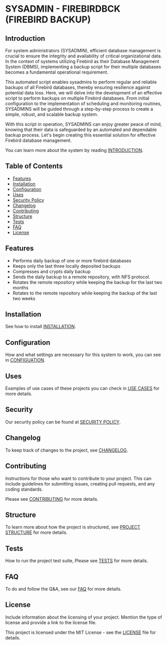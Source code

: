 # SYSADMIN - FIREBIRDBCK (FIREBIRD BACKUP)

## Introduction

For system administrators (SYSADMIN), efficient database management is crucial to ensure the integrity and availability of critical organizational data. In the context of systems utilizing Firebird as their Database Management System (DBMS), implementing a backup script for their multiple databases becomes a fundamental operational requirement.

This automated script enables sysadmins to perform regular and reliable backups of all Firebird databases, thereby ensuring resilience against potential data loss. Here, we will delve into the development of an effective script to perform backups on multiple Firebird databases. From initial configuration to the implementation of scheduling and monitoring routines, SYSADMINS will be guided through a step-by-step process to create a simple, robust, and scalable backup system.

With this script in operation, SYSADMINS can enjoy greater peace of mind, knowing that their data is safeguarded by an automated and dependable backup process. Let's begin creating this essential solution for effective Firebird database management.

You can learn more about the system by reading [INTRODUCTION](https://github.com/irmaodejesus/SYSADMIN.FirebirdBck/blob/8f8dc7f3e6f7bf28e50249e72fb326ab265989d2/docs/Introduction.md).

## Table of Contents

- [Features](#features)
- [Installation](#installation)
- [Configuration](#configuration)
- [Uses](#uses)
- [Security Policy](#security)
- [Changelog](#changelog)
- [Contributing](#contributing)
- [Structure](#structure)
- [Tests](#tests)
- [FAQ](#faq)
- [License](#license)

## Features

- Performs daily backup of one or more firebird databases
- Keeps only the last three locally deposited backups
- Compresses and crypts daily backup
- Sends the daily backup to a remote repository, with NFS protocol.
- Rotates the remote repository while keeping the backup for the last two months
- Rotates to the remote repository while keeping the backup of the last two weeks

## Installation

See how to install [INSTALLATION](https://github.com/irmaodejesus/SYSADMIN.FirebirdBck/blob/8f8dc7f3e6f7bf28e50249e72fb326ab265989d2/docs/Installation.md).

## Configuration

How and what settings are necessary for this system to work, you can see in [CONFIGUATION](https://github.com/irmaodejesus/SYSADMIN.FirebirdBck/blob/8f8dc7f3e6f7bf28e50249e72fb326ab265989d2/docs/Configuration.md).

## Uses

Examples of use cases of these projects you can check in [USE CASES](https://github.com/irmaodejesus/SYSADMIN.FirebirdBck/blob/8f8dc7f3e6f7bf28e50249e72fb326ab265989d2/docs/Uses.md) for more details.

## Security

Our security policy can be found at [SECURITY POLICY](https://github.com/irmaodejesus/SYSADMIN.FirebirdBck/blob/4264fcd9d1ab3984809decce8f11145b21170d5a/SECURITY.md).

## Changelog

To keep track of changes to the project, see [CHANGELOG](https://github.com/irmaodejesus/SYSADMIN.FirebirdBck/blob/8f8dc7f3e6f7bf28e50249e72fb326ab265989d2/docs/Changelog.md).

## Contributing

Instructions for those who want to contribute to your project. This can include guidelines for submitting issues, creating pull requests, and any coding standards.

Please see  [CONTRIBUTING](https://github.com/irmaodejesus/SYSADMIN.FirebirdBck/blob/d8346a53c60b7fc8fc1a28178c07ea928b8e02ea/CONTRIBUTING.md)  for more details.

## Structure

To learn more about how the project is structured, see  [PROJECT STRUCTURE](https://github.com/irmaodejesus/SYSADMIN.FirebirdBck/blob/8f8dc7f3e6f7bf28e50249e72fb326ab265989d2/docs/Project_Structure.md)  for more details.

## Tests

How to run the project test suite, Please see  [TESTS](https://github.com/irmaodejesus/SYSADMIN.FirebirdBck/blob/8f8dc7f3e6f7bf28e50249e72fb326ab265989d2/docs/Tests.md) for more details.

## FAQ

To do and follow the Q&A, see our [FAQ](https://github.com/irmaodejesus/SYSADMIN.FirebirdBck/blob/8f8dc7f3e6f7bf28e50249e72fb326ab265989d2/docs/FAQs.md) for more details.

## License

Include information about the licensing of your project. Mention the type of license and provide a link to the license file.

This project is licensed under the MIT License - see the [LICENSE](https://github.com/irmaodejesus/SYSADMIN.FirebirdBck/blob/d8346a53c60b7fc8fc1a28178c07ea928b8e02ea/LICENSE) file for details.
